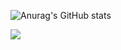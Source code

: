 ![Anurag's GitHub stats](https://github-readme-stats.vercel.app/api?username=hautoday&show_icons=true&theme=react)


<a href="버튼을 눌렀을 때 이동할 링크" target="_blank"><img src="https://img.shields.io/badge/뱃지레이블-배경색?style=뱃지모양&logo=로고&logoColor=로고색상"/></a>

